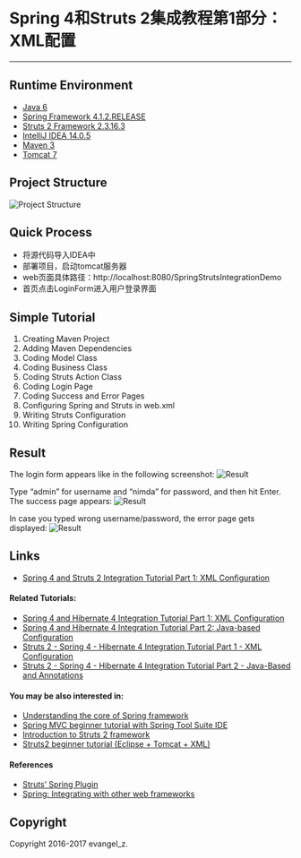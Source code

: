# Spring 4和Struts 2集成教程第1部分：XML配置
---
## Runtime Environment
 - [Java 6](http://www.oracle.com/technetwork/java/javase/downloads/jdk6downloads-1902814.html)
 - [Spring Framework 4.1.2.RELEASE](http://projects.spring.io/spring-framework)
 - [Struts 2 Framework 2.3.16.3](http://struts.apache.org/download.cgi#struts23163)
 - [IntelliJ IDEA 14.0.5](http://www.jetbrains.com/idea/download/index.html)
 - [Maven 3](http://maven.apache.org/)
 - [Tomcat 7](http://tomcat.apache.org/)

## Project Structure
![Project Structure](http://img.my.csdn.net/uploads/201704/12/1491982717_9230.png)

## Quick Process
* 将源代码导入IDEA中
* 部署项目，启动tomcat服务器
* web页面具体路径：http://localhost:8080/SpringStrutsIntegrationDemo
* 首页点击LoginForm进入用户登录界面

## Simple Tutorial
1. Creating Maven Project
2. Adding Maven Dependencies
3. Coding Model Class
4. Coding Business Class
5. Coding Struts Action Class
6. Coding Login Page
7. Coding Success and Error Pages
8. Configuring Spring and Struts in web.xml
9. Writing Struts Configuration
10. Writing Spring Configuration

## Result
The login form appears like in the following screenshot:
![Result](http://www.codejava.net/images/articles/frameworks/spring/spring-struts-xml/Login_Form.png)

Type “admin” for username and “nimda” for password, and then hit Enter. The success page appears:
![Result](http://www.codejava.net/images/articles/frameworks/spring/spring-struts-xml/Login_Success.png)

In case you typed wrong username/password, the error page gets displayed:
![Result](http://www.codejava.net/images/articles/frameworks/spring/spring-struts-xml/Login_Error.png)

## Links
- [Spring 4 and Struts 2 Integration Tutorial Part 1: XML Configuration](http://www.codejava.net/frameworks/spring/spring-4-and-struts-2-integration-tutorial-part-1-xml-configuration)

#### Related Tutorials:
- [Spring 4 and Hibernate 4 Integration Tutorial Part 1: XML Configuration](http://www.codejava.net/frameworks/spring/spring-4-and-hibernate-4-integration-tutorial-part-1-xml-configuration)
- [Spring 4 and Hibernate 4 Integration Tutorial Part 2: Java-based Configuration](http://www.codejava.net/frameworks/spring/spring-4-and-hibernate-4-integration-tutorial-part-2-java-based-configuration)
- [Struts 2 - Spring 4 - Hibernate 4 Integration Tutorial Part 1 - XML Configuration](http://www.codejava.net/frameworks/struts/struts-2-spring-4-hibernate-4-integration-tutorial-part-1-xml-configuration)
- [Struts 2 - Spring 4 - Hibernate 4 Integration Tutorial Part 2 - Java-Based and Annotations](http://www.codejava.net/frameworks/struts/struts-spring-hibernate-integration-tutorial-part-2-java-based-and-annotations)

#### You may be also interested in:
- [Understanding the core of Spring framework](http://www.codejava.net/frameworks/spring/understanding-the-core-of-spring-framework)
- [Spring MVC beginner tutorial with Spring Tool Suite IDE](http://www.codejava.net/frameworks/spring/spring-mvc-beginner-tutorial-with-spring-tool-suite-ide)
- [Introduction to Struts 2 framework](http://www.codejava.net/frameworks/struts/introduction-to-struts-2-framework)
- [Struts2 beginner tutorial (Eclipse + Tomcat + XML)](http://www.codejava.net/frameworks/struts/struts2-beginner-tutorial-eclipse-tomcat-xml)

#### References
- [Struts’ Spring Plugin](https://struts.apache.org/release/2.3.x/docs/spring-plugin.html)
- [Spring: Integrating with other web frameworks](http://docs.spring.io/spring-framework/docs/current/spring-framework-reference/html/web-integration.html)

## Copyright
Copyright 2016-2017 evangel_z.
